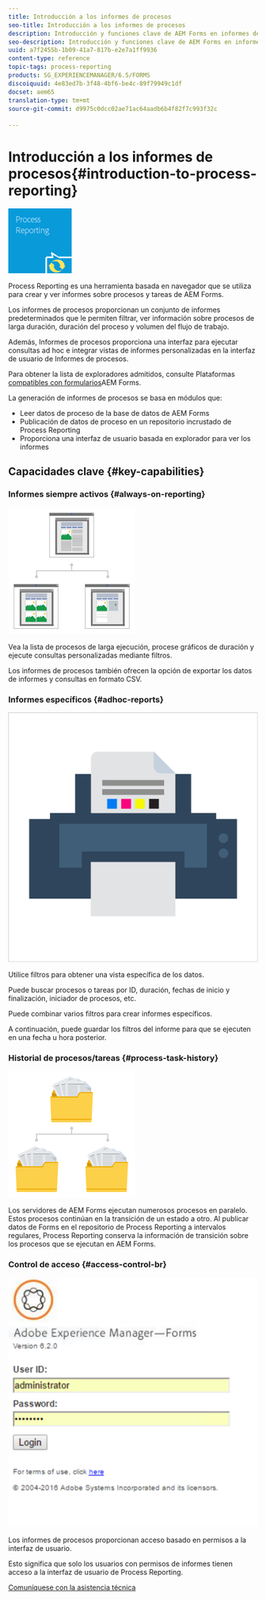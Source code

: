 ```yaml
---
title: Introducción a los informes de procesos
seo-title: Introducción a los informes de procesos
description: Introducción y funciones clave de AEM Forms en informes de procesos JEE
seo-description: Introducción y funciones clave de AEM Forms en informes de procesos JEE
uuid: a7f2455b-1b09-41a7-817b-e2e7a1ff9936
content-type: reference
topic-tags: process-reporting
products: SG_EXPERIENCEMANAGER/6.5/FORMS
discoiquuid: 4e83ed7b-3f48-4bf6-be4c-89f79949c1df
docset: aem65
translation-type: tm+mt
source-git-commit: d9975c0dcc02ae71ac64aadb6b4f82f7c993f32c

---
```



# Introducción a los informes de procesos{#introduction-to-process-reporting}

![informes de procesos](assets/process-reporting.png)

Process Reporting es una herramienta basada en navegador que se utiliza para crear y ver informes sobre procesos y tareas de AEM Forms.

Los informes de procesos proporcionan un conjunto de informes predeterminados que le permiten filtrar, ver información sobre procesos de larga duración, duración del proceso y volumen del flujo de trabajo.

Además, Informes de procesos proporciona una interfaz para ejecutar consultas ad hoc e integrar vistas de informes personalizadas en la interfaz de usuario de Informes de procesos.

Para obtener la lista de exploradores admitidos, consulte Plataformas [compatibles con formularios](/help/forms/using/aem-forms-jee-supported-platforms.md)AEM Forms.

La generación de informes de procesos se basa en módulos que:

* Leer datos de proceso de la base de datos de AEM Forms
* Publicación de datos de proceso en un repositorio incrustado de Process Reporting
* Proporciona una interfaz de usuario basada en explorador para ver los informes

## Capacidades clave {#key-capabilities}

### Informes siempre activos {#always-on-reporting}

![administración del sitio](assets/site-management.png)

Vea la lista de procesos de larga ejecución, procese gráficos de duración y ejecute consultas personalizadas mediante filtros.

Los informes de procesos también ofrecen la opción de exportar los datos de informes y consultas en formato CSV.

### Informes específicos {#adhoc-reports}

![print-&amp;-color](assets/print-&-colour.png)

Utilice filtros para obtener una vista específica de los datos.

Puede buscar procesos o tareas por ID, duración, fechas de inicio y finalización, iniciador de procesos, etc.

Puede combinar varios filtros para crear informes específicos.

A continuación, puede guardar los filtros del informe para que se ejecuten en una fecha u hora posterior.

### Historial de procesos/tareas {#process-task-history}

![administración de archivos](assets/file-management.png)

Los servidores de AEM Forms ejecutan numerosos procesos en paralelo. Estos procesos continúan en la transición de un estado a otro. Al publicar datos de Forms en el repositorio de Process Reporting a intervalos regulares, Process Reporting conserva la información de transición sobre los procesos que se ejecutan en AEM Forms.

### Control de acceso {#access-control-br}

![sin título](assets/untitled.png)

Los informes de procesos proporcionan acceso basado en permisos a la interfaz de usuario.

Esto significa que solo los usuarios con permisos de informes tienen acceso a la interfaz de usuario de Process Reporting.

[Comuníquese con la asistencia técnica](https://www.adobe.com/account/sign-in.supportportal.html)
